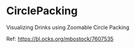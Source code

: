 # CirclePacking
Visualizing Drinks using Zoomable Circle Packing 

Ref: https://bl.ocks.org/mbostock/7607535
